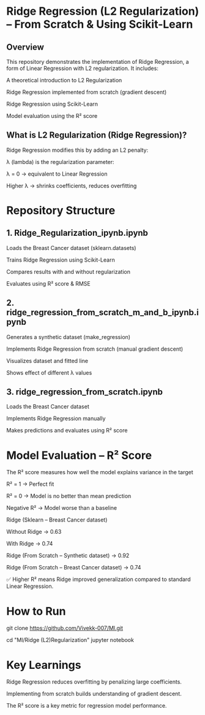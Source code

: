 # Ridge Regression (L2 Regularization) – From Scratch & Using Scikit-Learn
## Overview

This repository demonstrates the implementation of Ridge Regression, a form of Linear Regression with L2 regularization. It includes:

A theoretical introduction to L2 Regularization

Ridge Regression implemented from scratch (gradient descent)

Ridge Regression using Scikit-Learn

Model evaluation using the R² score

## What is L2 Regularization (Ridge Regression)?	

Ridge Regression modifies this by adding an L2 penalty:

λ (lambda) is the regularization parameter:

λ = 0 → equivalent to Linear Regression

Higher λ → shrinks coefficients, reduces overfitting​

# Repository Structure

## 1. Ridge_Regularization_ipynb.ipynb
Loads the Breast Cancer dataset (sklearn.datasets)

Trains Ridge Regression using Scikit-Learn

Compares results with and without regularization

Evaluates using R² score & RMSE

## 2. ridge_regression_from_scratch_m_and_b_ipynb.ipynb

Generates a synthetic dataset (make_regression)

Implements Ridge Regression from scratch (manual gradient descent)

Visualizes dataset and fitted line

Shows effect of different λ values

## 3. ridge_regression_from_scratch.ipynb

Loads the Breast Cancer dataset

Implements Ridge Regression manually

Makes predictions and evaluates using R² score

# Model Evaluation – R² Score

The R² score measures how well the model explains variance in the target

R² = 1 → Perfect fit

R² = 0 → Model is no better than mean prediction

Negative R² → Model worse than a baseline

Ridge (Sklearn – Breast Cancer dataset)

Without Ridge → 0.63

With Ridge → 0.74

Ridge (From Scratch – Synthetic dataset) → 0.92

Ridge (From Scratch – Breast Cancer dataset) → 0.74

✅ Higher R² means Ridge improved generalization compared to standard Linear Regression.


# How to Run

git clone https://github.com/Vivekk-007/Ml.git

cd "Ml/Ridge (L2)Regularization"
jupyter notebook




# Key Learnings

Ridge Regression reduces overfitting by penalizing large coefficients.

Implementing from scratch builds understanding of gradient descent.

The R² score is a key metric for regression model performance.



